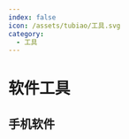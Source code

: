 ```yaml
---
index: false
icon: /assets/tubiao/工具.svg
category:
  - 工具
---
```


<script setup>
import data from '@data/ruanjiangongju.json';
import {generateRGBA} from '@tools/utils.ts'
</script>

# 软件工具

## 手机软件

<VPCard
v-for="(val,key) in data.mobile"
:key="key"
:background="generateRGBA()"
v-bind="val"/>
